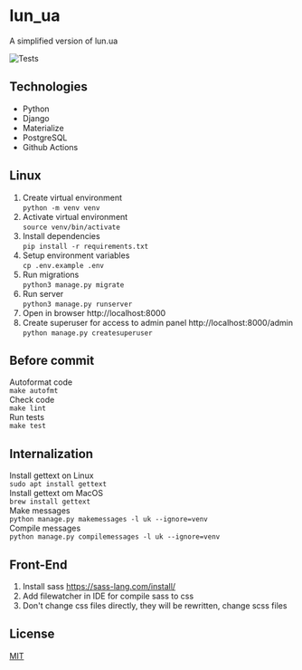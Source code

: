 # lun_ua

A simplified version of lun.ua 

![Tests](https://github.com/nikita88575/lun_ua/actions/workflows/ci.yml/badge.svg)

## Technologies

* Python
* Django
* Materialize
* PostgreSQL
* Github Actions

## Linux

1. Create virtual environment  
   `python -m venv venv`
1. Activate virtual environment  
   `source venv/bin/activate`
1. Install dependencies  
   `pip install -r requirements.txt`
1. Setup environment variables  
   `cp .env.example .env`
1. Run migrations  
   `python3 manage.py migrate`
1. Run server   
   `python3 manage.py runserver`
1. Open in browser http://localhost:8000
1. Create superuser for access to admin panel http://localhost:8000/admin  
   `python manage.py createsuperuser`

## Before commit

Autoformat code  
`make autofmt`  
Check code  
`make lint`   
Run tests  
`make test`

## Internalization

Install gettext on Linux   
`sudo apt install gettext`   
Install gettext om MacOS   
`brew install gettext`   
Make messages   
`python manage.py makemessages -l uk --ignore=venv`   
Compile messages     
`python manage.py compilemessages -l uk --ignore=venv`   

## Front-End
1. Install sass https://sass-lang.com/install/
2. Add filewatcher in IDE for compile sass to css
3. Don't change css files directly, they will be rewritten, change scss files

## License

[MIT](https://choosealicense.com/licenses/mit/)

